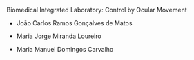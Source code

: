 Biomedical Integrated Laboratory: Control by Ocular Movement
* João Carlos Ramos Gonçalves de Matos

* Maria Jorge Miranda Loureiro

* Maria Manuel Domingos Carvalho
